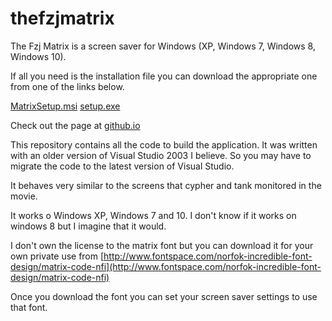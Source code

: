 # thefzjmatrix
The Fzj Matrix is a screen saver for Windows (XP, Windows 7, Windows 8, Windows 10).

If all you need is the installation file you can download the appropriate one from one of the links below.

[MatrixSetup.msi](https://github.com/fernandozamoraj/thefzjmatrix/blob/master/MatrixSetup.msi)
[setup.exe](https://github.com/fernandozamoraj/thefzjmatrix/blob/master/setup.exe)

Check out the page at [github.io](https://fernandozamoraj.github.io/thefzjmatrix/)

This repository contains all the code to build the application.  It was written with an older version of Visual Studio 2003 I believe. So you may have to migrate the code to the latest version of Visual Studio.

It behaves very similar to the screens that cypher and tank monitored in the movie.

It works o Windows XP, Windows 7 and 10.  I don't know if it works on windows 8 but I imagine that it would.

I don't own the license to the matrix font but you can download it for your own private use from [http://www.fontspace.com/norfok-incredible-font-design/matrix-code-nfi](http://www.fontspace.com/norfok-incredible-font-design/matrix-code-nfi)

Once you download the font you can set your screen saver settings to use that font.
